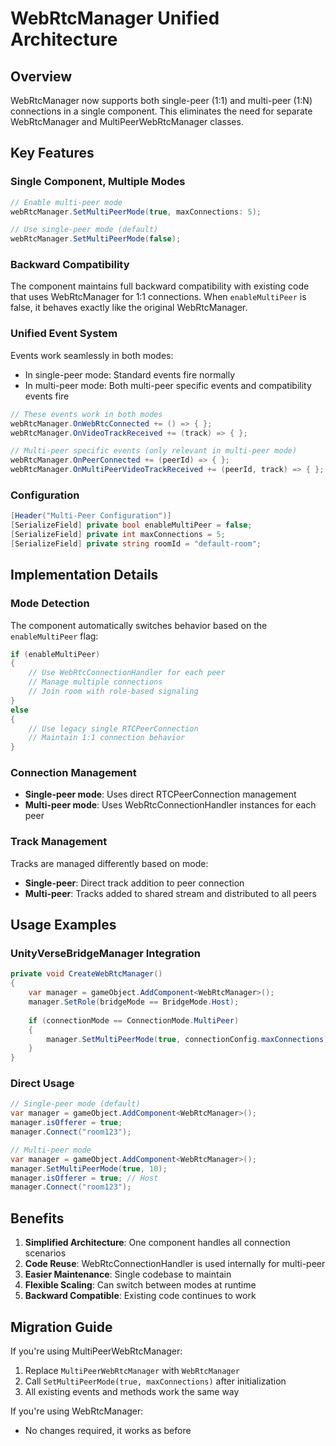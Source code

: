 # WebRtcManager Unified Architecture

## Overview

WebRtcManager now supports both single-peer (1:1) and multi-peer (1:N) connections in a single component. This eliminates the need for separate WebRtcManager and MultiPeerWebRtcManager classes.

## Key Features

### Single Component, Multiple Modes

```csharp
// Enable multi-peer mode
webRtcManager.SetMultiPeerMode(true, maxConnections: 5);

// Use single-peer mode (default)
webRtcManager.SetMultiPeerMode(false);
```

### Backward Compatibility

The component maintains full backward compatibility with existing code that uses WebRtcManager for 1:1 connections. When `enableMultiPeer` is false, it behaves exactly like the original WebRtcManager.

### Unified Event System

Events work seamlessly in both modes:
- In single-peer mode: Standard events fire normally
- In multi-peer mode: Both multi-peer specific events and compatibility events fire

```csharp
// These events work in both modes
webRtcManager.OnWebRtcConnected += () => { };
webRtcManager.OnVideoTrackReceived += (track) => { };

// Multi-peer specific events (only relevant in multi-peer mode)
webRtcManager.OnPeerConnected += (peerId) => { };
webRtcManager.OnMultiPeerVideoTrackReceived += (peerId, track) => { };
```

### Configuration

```csharp
[Header("Multi-Peer Configuration")]
[SerializeField] private bool enableMultiPeer = false;
[SerializeField] private int maxConnections = 5;
[SerializeField] private string roomId = "default-room";
```

## Implementation Details

### Mode Detection

The component automatically switches behavior based on the `enableMultiPeer` flag:

```csharp
if (enableMultiPeer)
{
    // Use WebRtcConnectionHandler for each peer
    // Manage multiple connections
    // Join room with role-based signaling
}
else
{
    // Use legacy single RTCPeerConnection
    // Maintain 1:1 connection behavior
}
```

### Connection Management

- **Single-peer mode**: Uses direct RTCPeerConnection management
- **Multi-peer mode**: Uses WebRtcConnectionHandler instances for each peer

### Track Management

Tracks are managed differently based on mode:
- **Single-peer**: Direct track addition to peer connection
- **Multi-peer**: Tracks added to shared stream and distributed to all peers

## Usage Examples

### UnityVerseBridgeManager Integration

```csharp
private void CreateWebRtcManager()
{
    var manager = gameObject.AddComponent<WebRtcManager>();
    manager.SetRole(bridgeMode == BridgeMode.Host);
    
    if (connectionMode == ConnectionMode.MultiPeer)
    {
        manager.SetMultiPeerMode(true, connectionConfig.maxConnections);
    }
}
```

### Direct Usage

```csharp
// Single-peer mode (default)
var manager = gameObject.AddComponent<WebRtcManager>();
manager.isOfferer = true;
manager.Connect("room123");

// Multi-peer mode
var manager = gameObject.AddComponent<WebRtcManager>();
manager.SetMultiPeerMode(true, 10);
manager.isOfferer = true; // Host
manager.Connect("room123");
```

## Benefits

1. **Simplified Architecture**: One component handles all connection scenarios
2. **Code Reuse**: WebRtcConnectionHandler is used internally for multi-peer
3. **Easier Maintenance**: Single codebase to maintain
4. **Flexible Scaling**: Can switch between modes at runtime
5. **Backward Compatible**: Existing code continues to work

## Migration Guide

If you're using MultiPeerWebRtcManager:
1. Replace `MultiPeerWebRtcManager` with `WebRtcManager`
2. Call `SetMultiPeerMode(true, maxConnections)` after initialization
3. All existing events and methods work the same way

If you're using WebRtcManager:
- No changes required, it works as before